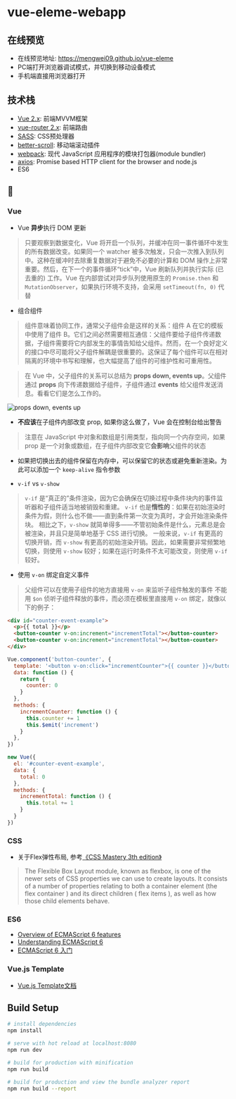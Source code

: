 # vue-eleme-webapp

## 在线预览
* 在线预览地址: https://mengwei09.github.io/vue-eleme
* PC端打开浏览器调试模式，并切换到移动设备模式
* 手机端直接用浏览器打开

## 技术栈
* [Vue 2.x](https://cn.vuejs.org/v2/guide/): 前端MVVM框架
* [vue-router 2.x](https://router.vuejs.org/zh-cn/): 前端路由
* [SASS](http://sass-lang.com/guide): CSS预处理器
* [better-scroll](https://github.com/ustbhuangyi/better-scroll): 移动端滚动插件
* [webpack](https://doc.webpack-china.org/): 现代 JavaScript 应用程序的模块打包器(module bundler)
* [axios](https://github.com/mzabriskie/axios): Promise based HTTP client for the browser and node.js
* ES6

## 🍔
### Vue
*  Vue **异步**执行 DOM 更新
> 只要观察到数据变化，Vue 将开启一个队列，并缓冲在同一事件循环中发生的所有数据改变。如果同一个 watcher 被多次触发，只会一次推入到队列中。这种在缓冲时去除重复数据对于避免不必要的计算和 DOM 操作上非常重要。然后，在下一个的事件循环“tick”中，Vue 刷新队列并执行实际 (已去重的) 工作。Vue 在内部尝试对异步队列使用原生的 `Promise.then` 和 `MutationObserver`，如果执行环境不支持，会采用 `setTimeout(fn, 0)` 代替

* 组合组件
> 组件意味着协同工作，通常父子组件会是这样的关系：组件 A 在它的模板中使用了组件 B。它们之间必然需要相互通信：父组件要给子组件传递数据，子组件需要将它内部发生的事情告知给父组件。然而，在一个良好定义的接口中尽可能将父子组件解耦是很重要的。这保证了每个组件可以在相对隔离的环境中书写和理解，也大幅提高了组件的可维护性和可重用性。

> 在 Vue 中，父子组件的关系可以总结为 **props down, events up**。父组件通过 **props** 向下传递数据给子组件，子组件通过 **events** 给父组件发送消息。看看它们是怎么工作的。

![props down, events up](https://cn.vuejs.org/images/props-events.png)

* **不应该**在子组件内部改变 prop, 如果你这么做了，Vue 会在控制台给出警告
> 注意在 JavaScript 中对象和数组是引用类型，指向同一个内存空间，如果 prop 是一个对象或数组，在子组件内部改变它**会影响**父组件的状态

* 如果把切换出去的组件保留在内存中，可以保留它的状态或避免重新渲染。为此可以添加一个 `keep-alive` 指令参数

* `v-if` vs `v-show`
> `v-if` 是“真正的”条件渲染，因为它会确保在切换过程中条件块内的事件监听器和子组件适当地被销毁和重建。
> `v-if` 也是**惰性的**：如果在初始渲染时条件为假，则什么也不做——直到条件第一次变为真时，才会开始渲染条件块。
> 相比之下，`v-show` 就简单得多——不管初始条件是什么，元素总是会被渲染，并且只是简单地基于 CSS 进行切换。
> 一般来说，`v-if` 有更高的切换开销，而 `v-show` 有更高的初始渲染开销。因此，如果需要非常频繁地切换，则使用 `v-show` 较好；如果在运行时条件不太可能改变，则使用 `v-if` 较好。

* 使用 `v-on` 绑定自定义事件
> 父组件可以在使用子组件的地方直接用 `v-on` 来监听子组件触发的事件
> 不能用 `$on` 侦听子组件释放的事件，而必须在模板里直接用 `v-on` 绑定，就像以下的例子：
```html
<div id="counter-event-example">
  <p>{{ total }}</p>
  <button-counter v-on:increment="incrementTotal"></button-counter>
  <button-counter v-on:increment="incrementTotal"></button-counter>
</div>
```
```js
Vue.component('button-counter', {
  template: '<button v-on:click="incrementCounter">{{ counter }}</button>',
  data: function () {
    return {
      counter: 0
    }
  },
  methods: {
    incrementCounter: function () {
      this.counter += 1
      this.$emit('increment')
    }
  },
})

new Vue({
  el: '#counter-event-example',
  data: {
    total: 0
  },
  methods: {
    incrementTotal: function () {
      this.total += 1
    }
  }
})
```

### CSS
* 关于Flex弹性布局, 参考[《CSS Mastery 3th edition》](http://www.apress.com/us/book/9781430258636)
> The Flexible Box Layout module, known as flexbox, is one of the newer sets of CSS properties we can use to
create layouts. It consists of a number of properties relating to both a container element (the flex container )
and its direct children ( flex items ), as well as how those child elements behave.

### ES6
* [Overview of ECMAScript 6 features](https://github.com/lukehoban/es6features#readme)
* [Understanding ECMAScript 6](https://github.com/nzakas/understandinges6)
* [ECMAScript 6 入门](http://es6.ruanyifeng.com/)

### Vue.js Template
* [Vue.js Template文档](http://vuejs-templates.github.io/webpack/)

## Build Setup

``` bash
# install dependencies
npm install

# serve with hot reload at localhost:8080
npm run dev

# build for production with minification
npm run build

# build for production and view the bundle analyzer report
npm run build --report
```
